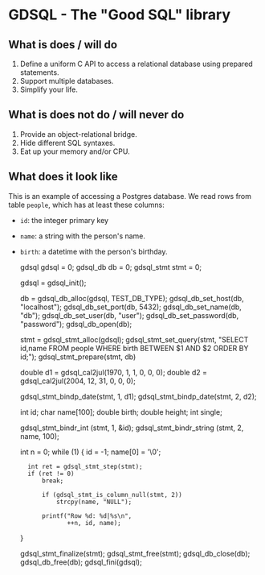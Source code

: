 GDSQL - The "Good SQL" library
==============================

What is does / will do
----------------------

1. Define a uniform C API to access a relational database using prepared statements.
2. Support multiple databases.
3. Simplify your life.

What is does not do / will never do
-----------------------------------

1. Provide an object-relational bridge.
2. Hide different SQL syntaxes.
3. Eat up your memory and/or CPU.

What does it look like
----------------------

This is an example of accessing a Postgres database. We read rows from
table `people`, which has at least these columns:

* `id`: the integer primary key
* `name`: a string with the person's name.
* `birth`: a datetime with the person's birthday.

    gdsql gdsql = 0;
    gdsql_db db = 0;
    gdsql_stmt stmt = 0;

    gdsql = gdsql_init();

    db = gdsql_db_alloc(gdsql, TEST_DB_TYPE);
    gdsql_db_set_host(db, "localhost");
    gdsql_db_set_port(db, 5432);
    gdsql_db_set_name(db, "db");
    gdsql_db_set_user(db, "user");
    gdsql_db_set_password(db, "password");
    gdsql_db_open(db);

    stmt = gdsql_stmt_alloc(gdsql);
    gdsql_stmt_set_query(stmt,
                         "SELECT id,name FROM people WHERE birth BETWEEN $1 AND $2 ORDER BY id;");
    gdsql_stmt_prepare(stmt, db)

    double d1 = gdsql_cal2jul(1970,  1,  1, 0, 0, 0);
    double d2 = gdsql_cal2jul(2004, 12, 31, 0, 0, 0);
            
    gdsql_stmt_bindp_date(stmt, 1, d1);
    gdsql_stmt_bindp_date(stmt, 2, d2);
        
    int id;
    char name[100];
    double birth;
    double height;
    int single;

    gdsql_stmt_bindr_int    (stmt, 1, &id);
    gdsql_stmt_bindr_string (stmt, 2, name, 100);

    int n = 0;
    while (1) {
        id = -1;
        name[0] = '\0';

        int ret = gdsql_stmt_step(stmt);
        if (ret != 0)
            break;

            if (gdsql_stmt_is_column_null(stmt, 2))
                strcpy(name, "NULL");

            printf("Row %d: %d|%s\n",
                   ++n, id, name);
    }

    gdsql_stmt_finalize(stmt);
    gdsql_stmt_free(stmt);
    gdsql_db_close(db);
    gdsql_db_free(db);
    gdsql_fini(gdsql);
